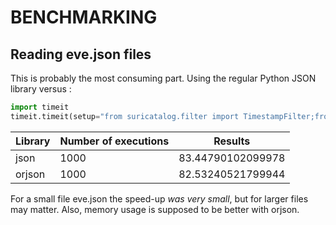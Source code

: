 # BENCHMARKING

## Reading eve.json files

This is probably the most consuming part. Using the regular Python JSON library versus []():

```python
import timeit
timeit.timeit(setup="from suricatalog.filter import TimestampFilter;from suricatalog.log import get_events_from_eve; files=['/home/josevnz/SuricataLog/master/test/eve.json']; filter=TimestampFilter()", stmt="[x for x in get_events_from_eve(eve_files=files, data_filter=filter)]", number=1000)
```


| Library | Number of executions | Results           |
|---------|----------------------|-------------------|
| json    | 1000                 | 83.44790102099978 |
| orjson  | 1000                 | 82.53240521799944 |

For a small file eve.json the speed-up _was very small_, but for larger files may matter. Also, memory usage is supposed to be better with orjson. 